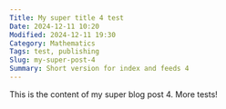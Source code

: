 ```yaml
---
Title: My super title 4 test
Date: 2024-12-11 10:20
Modified: 2024-12-11 19:30
Category: Mathematics
Tags: test, publishing
Slug: my-super-post-4
Summary: Short version for index and feeds 4
---
```


This is the content of my super blog post 4. More tests!
